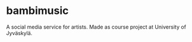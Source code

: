 # bambimusic
A social media service for artists.
Made as course project at University of Jyväskylä.
